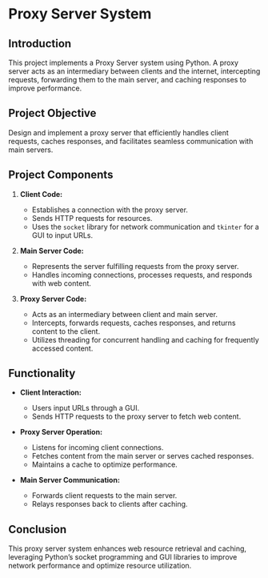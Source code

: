 # Proxy Server System

## Introduction

This project implements a Proxy Server system using Python. A proxy server acts as an intermediary between clients and the internet, intercepting requests, forwarding them to the main server, and caching responses to improve performance.

## Project Objective

Design and implement a proxy server that efficiently handles client requests, caches responses, and facilitates seamless communication with main servers.

## Project Components

1. **Client Code:**
   - Establishes a connection with the proxy server.
   - Sends HTTP requests for resources.
   - Uses the `socket` library for network communication and `tkinter` for a GUI to input URLs.

2. **Main Server Code:**
   - Represents the server fulfilling requests from the proxy server.
   - Handles incoming connections, processes requests, and responds with web content.

3. **Proxy Server Code:**
   - Acts as an intermediary between client and main server.
   - Intercepts, forwards requests, caches responses, and returns content to the client.
   - Utilizes threading for concurrent handling and caching for frequently accessed content.

## Functionality

- **Client Interaction:**
  - Users input URLs through a GUI.
  - Sends HTTP requests to the proxy server to fetch web content.

- **Proxy Server Operation:**
  - Listens for incoming client connections.
  - Fetches content from the main server or serves cached responses.
  - Maintains a cache to optimize performance.

- **Main Server Communication:**
  - Forwards client requests to the main server.
  - Relays responses back to clients after caching.

## Conclusion

This proxy server system enhances web resource retrieval and caching, leveraging Python’s socket programming and GUI libraries to improve network performance and optimize resource utilization.
